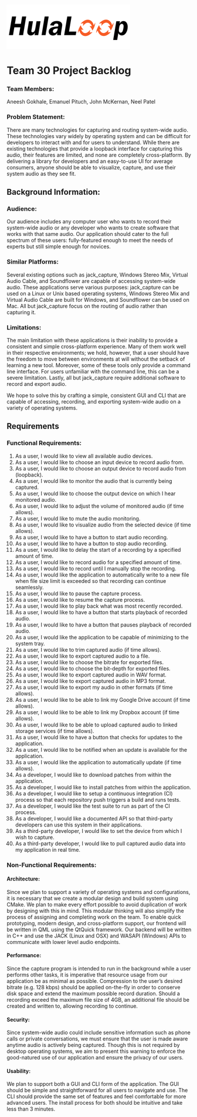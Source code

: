 ![HulaLoop Logo](res/logo/hulaloop-header-small.png)

# Team 30 Project Backlog #

### **Team Members:** ###
Aneesh Gokhale, Emanuel Pituch, John McKernan, Neel Patel


### **Problem Statement:** ###
There are many technologies for capturing and routing system-wide audio. These technologies vary widely by operating system and can be difficult for developers to interact with and for users to understand. While there are existing technologies that provide a loopback interface for capturing this audio, their features are limited, and none are completely cross-platform. By delivering a library for developers and an easy-to-use UI for average consumers, anyone should be able to visualize, capture, and use their system audio as they see fit.


## **Background Information:** ##
### **Audience:** ###
Our audience includes any computer user who wants to record their system-wide audio or any developer who wants to create software that works with that same audio. Our application should cater to the full spectrum of these users: fully-featured enough to meet the needs of experts but still simple enough for novices.


### **Similar Platforms:** ###
Several existing options such as jack_capture, Windows Stereo Mix, Virtual Audio Cable, and Soundflower are capable of accessing system-wide audio. These applications serve various purposes: jack_capture can be used on a Linux or Unix based operating systems, Windows Stereo Mix and Virtual Audio Cable are built for Windows, and Soundflower can be used on Mac. All but jack_capture focus on the routing of audio rather than capturing it.


### **Limitations:** ###
The main limitation with these applications is their inability to provide a consistent and simple cross-platform experience. Many of them work well in their respective environments; we hold, however, that a user should have the freedom to move between environments at will without the setback of learning a new tool. Moreover, some of these tools only provide a command line interface. For users unfamiliar with the command line, this can be a severe limitation. Lastly, all but jack_capture require additional software to record and export audio.


We hope to solve this by crafting a simple, consistent GUI and CLI that are capable of accessing, recording, and exporting system-wide audio on a variety of operating systems.

## **Requirements** ##
### **Functional Requirements:** ###
1. As a user, I would like to view all available audio devices.
2. As a user, I would like to choose an input device to record audio from.
3. As a user, I would like to choose an output device to record audio from (loopback).
4. As a user, I would like to monitor the audio that is currently being captured.
5. As a user, I would like to choose the output device on which I hear monitored audio.
6. As a user, I would like to  adjust the volume of monitored audio (if time allows).
7. As a user, I would like to mute the audio monitoring.
8. As a user, I would like to visualize audio from the selected device (if time allows).
9. As a user, I would like to have a button to start audio recording.
10. As a user, I would like to have a button to stop audio recording.
11. As a user, I would like to delay the start of a recording by a specified amount of time.
12. As a user, I would like to record audio for a specified amount of time.
13. As a user, I would like to record until I manually stop the recording.
14. As a user, I would like the application to automatically write to a new file when file size limit is exceeded so that recording can continue seamlessly.
15. As a user, I would like to pause the capture process.
16. As a user, I would like to resume the capture process.
17. As a user, I would like to play back what was most recently recorded.
18. As a user, I would like to have a button that starts playback of recorded audio.
19. As a user, I would like to have a button that pauses playback of recorded audio.
20. As a user, I would like the application to be capable of minimizing to the system tray.
21. As a user, I would like to trim captured audio (if time allows).
22. As a user, I would like to export captured audio to a file.
23. As a user, I would like to choose the bitrate for exported files.
24. As a user, I would like to choose the bit-depth for exported files.
25. As a user, I would like to export captured audio in WAV format.
26. As a user, I would like to export captured audio in MP3 format.
27. As a user, I would like to export my audio in other formats (if time allows).
28. As a user, I would like to be able to link my Google Drive account (if time allows).
29. As a user, I would like to be able to link my Dropbox account (if time allows).
30. As a user, I would like to be able to upload captured audio to linked storage services (if time allows).
31. As a user, I would like to have a button that checks for updates to the application.
32. As a user, I would like to be notified when an update is available for the application.
33. As a user, I would like the application to automatically update (if time allows).
34. As a developer, I would like to download patches from within the application.
35. As a developer, I would like to install patches from within the application.
36. As a developer, I would like to setup a continuous integration (CI) process so that each repository push triggers a build and runs tests.
37. As a developer, I would like the test suite to run as part of the CI process.
38. As a developer, I would like a documented API so that third-party developers can use this system in their applications.
39. As a third-party developer, I would like to set the device from which I wish to capture.
40. As a third-party developer, I would like to pull captured audio data into my application in real time.


### **Non-Functional Requirements:** ###

#### Architecture: ####
Since we plan to support a variety of operating systems and configurations, it is necessary that we create a modular design and build system using CMake. We plan to make every effort possible to avoid duplication of work by designing with this in mind. This modular thinking will also simplify the process of assigning and completing work on the team. To enable quick prototyping, modern design, and cross-platform support, our frontend will be written in QML using the QtQuick framework. Our backend will be written in C++ and use the JACK (Linux and OSX) and WASAPI (Windows) APIs to communicate with lower level audio endpoints.


#### Performance: ####
Since the capture program is intended to run in the background while a user performs other tasks, it is imperative that resource usage from our application be as minimal as possible. Compression to the user’s desired bitrate (e.g. 128 kbps) should be applied on-the-fly in order to conserve disk space and extend the maximum possible record duration. Should a recording exceed the maximum file size of 4GB, an additional file should be created and written to, allowing recording to continue.


#### Security: ####
Since system-wide audio could include sensitive information such as phone calls or private conversations, we must ensure that the user is made aware anytime audio is actively being captured. Though this is not required by desktop operating systems, we aim to present this warning to enforce the good-natured use of our application and ensure the privacy of our users.


#### Usability: ####
We plan to support both a GUI and CLI form of the application. The GUI should be simple and straightforward for all users to navigate and use. The CLI should provide the same set of features and feel comfortable for more advanced users. The install process for both should be intuitive and take less than 3 minutes.

